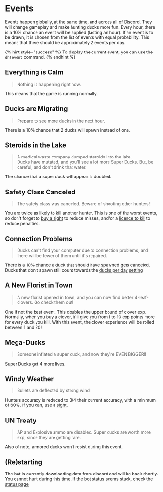 # Events

Events happen globally, at the same time, and across all of Discord. They will change gameplay and make hunting ducks
more fun. Every hour, there is a 10% chance an event will be applied \(lasting an hour\). If an event is to be drawn, it
is chosen from the list of events with equal probability. This means that there should be approximately 2 events per
day.

{% hint style="success" %} To display the current event, you can use the `dh!event` command. {% endhint %}

## Everything is Calm

> Nothing is happening right now.

This means that the game is running normally.

## Ducks are Migrating

> Prepare to see more ducks in the next hour.

There is a 10% chance that 2 ducks will spawn instead of one.

## Steroids in the Lake

> A medical waste company dumped steroids into the lake.  
> Ducks have mutated, and you'll see a lot more Super Ducks. But, be careful, and don't drink that water.

The chance that a super duck will appear is doubled.

## Safety Class Canceled

> The safety class was canceled. Beware of shooting other hunters!

You are twice as likely to kill another hunter. This is one of the worst events, so don't forget
to [buy a sight](https://duckhunt.me/commands?command=shop%20sight) to reduce misses, and/or
a [licence to kill](https://duckhunt.me/commands?command=shop%20licence) to reduce penalties.

## Connection Problems

> Ducks can't find your computer due to connection problems, and there will be fewer of them until it's repaired.

There is a 10% chance a duck that should have spawned gets canceled. Ducks that don't spawn still count towards
the [ducks per day](https://duckhunt.me/commands?command=settings%20ducks_per_day) [setting](../bot-administration/edit-settings-settings-list.md)

## A New Florist in Town

> A new florist opened in town, and you can now find better 4-leaf-clovers. Go check them out!

One if not the best event. This doubles the upper bound of clover exp. Normally, when you buy a clover, it'll give you
from 1 to 10 exp points more for every duck you kill. With this event, the clover experience will be rolled between 1
and 20!

## Mega-Ducks

> Someone inflated a super duck, and now they're EVEN BIGGER!!

Super Ducks get 4 more lives.

## Windy Weather

> Bullets are deflected by strong wind

Hunters accuracy is reduced to 3/4 their current accuracy, with a minimum of 60%. If you can, use
a [sight](https://duckhunt.me/commands?command=shop%20sight).

## UN Treaty

> AP and Explosive ammo are disabled. Super ducks are worth more exp, since they are getting rare.

Also of note, armored ducks won't resist during this event.

## (Re)starting

The bot is currently downloading data from discord and will be back shortly. You cannot hunt during this time.
If the bot status seems stuck, check the [status page](https://duckhunt.me/status)